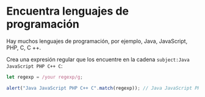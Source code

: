 # Encuentra lenguajes de programación

Hay muchos lenguajes de programación, por ejemplo, Java, JavaScript, PHP, C, C ++.

Crea una expresión regular que los encuentre en la cadena `subject:Java JavaScript PHP C++ C`:

```js
let regexp = /your regexp/g;

alert("Java JavaScript PHP C++ C".match(regexp)); // Java JavaScript PHP C++ C
```
